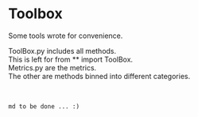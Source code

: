 # Toolbox
Some tools wrote for convenience. 

ToolBox.py includes all methods. <br> This is left for from ** import ToolBox.<br>
Metrics.py are the metrics.   
The other are methods binned into different categories. <br>
<br>
## 
    md to be done ... :)

